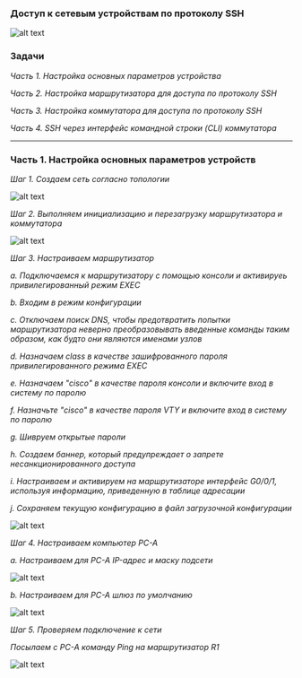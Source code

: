 ### Доступ к сетевым устройствам по протоколу SSH

![alt text](https://github.com/Eliminir/OTUSLABS/blob/Labs/LAB5/1.JPG)


 ### Задачи
 
*Часть 1. Настройка основных параметров устройства*

*Часть 2. Настройка маршрутизатора для доступа по протоколу SSH*

*Часть 3. Настройка коммутатора для доступа по протоколу SSH*

*Часть 4. SSH через интерфейс командной строки (CLI) коммутатора*

____

### Часть 1. Настройка основных параметров устройств ###

*Шаг 1. Создаем сеть согласно топологии*

![alt text](https://github.com/Eliminir/OTUSLABS/blob/Labs/LAB5/2.JPG)

*Шаг 2. Выполняем инициализацию и перезагрузку маршрутизатора и коммутатора*

![alt text](https://github.com/Eliminir/OTUSLABS/blob/Labs/LAB5/3.JPG)

*Шаг 3. Настраиваем маршрутизатор*

*a.	Подключаемся к маршрутизатору с помощью консоли и активируеь привилегированный режим EXEC*

*b.	Входим в режим конфигурации*

*c.	Отключаем поиск DNS, чтобы предотвратить попытки маршрутизатора неверно преобразовывать введенные команды таким образом, как будто они являются именами узлов*

*d.	Назначаем class в качестве зашифрованного пароля привилегированного режима EXEC*

*e.	Назначаем "cisco" в качестве пароля консоли и включите вход в систему по паролю*

*f.	Назначьте "cisco" в качестве пароля VTY и включите вход в систему по паролю*

*g.	Шивруем открытые пароли*

*h.	Создаем баннер, который предупреждает о запрете несанкционированного доступа*

*i.	Настраиваем и активируем на маршрутизаторе интерфейс G0/0/1, используя информацию, приведенную в таблице адресации*

*j.	Сохраняем текущую конфигурацию в файл загрузочной конфигурации*

![alt text](https://github.com/Eliminir/OTUSLABS/blob/Labs/LAB5/4.JPG)


*Шаг 4. Настраиваем компьютер PC-A*

*a.	Настраиваем для PC-A IP-адрес и маску подсети*

![alt text](https://github.com/Eliminir/OTUSLABS/blob/Labs/LAB5/5.JPG)

*b.	Настраиваем для PC-A шлюз по умолчанию*

![alt text](https://github.com/Eliminir/OTUSLABS/blob/Labs/LAB5/6.JPG)

*Шаг 5. Проверяем подключение к сети*

*Посылаем с PC-A команду Ping на маршрутизатор R1*

![alt text](https://github.com/Eliminir/OTUSLABS/blob/Labs/LAB5/7.JPG)
